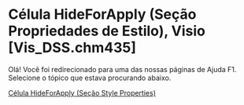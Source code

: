 
# Célula HideForApply (Seção Propriedades de Estilo), Visio [Vis_DSS.chm435]

Olá! Você foi redirecionado para uma das nossas páginas de Ajuda F1. Selecione o tópico que estava procurando abaixo.

[Célula HideForApply (Seção Style Properties)](http://msdn.microsoft.com/library/62d87db9-b8ca-60b6-bf27-5168c718ec96%28Office.15%29.aspx)
